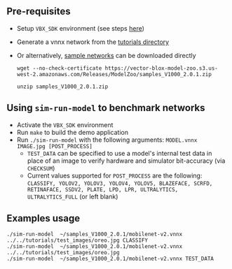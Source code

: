 ## Pre-requisites
- Setup `VBX_SDK` environment (see steps  [here](../../README.md))
- Generate a vnnx network from the [tutorials directory](../../tutorials/)

- Or alternatively, [sample networks]( https://vector-blox-model-zoo.s3.us-west-2.amazonaws.com/Releases/ModelZoo/samples_V1000_2.0.1.zip) can be downloaded directly 
    ```
    wget --no-check-certificate https://vector-blox-model-zoo.s3.us-west-2.amazonaws.com/Releases/ModelZoo/samples_V1000_2.0.1.zip
 
    unzip samples_V1000_2.0.1.zip
    ```
## Using  `sim-run-model` to benchmark networks
- Activate the `VBX_SDK` environment
- Run `make` to build the demo application
- Run `./sim-run-model`  with the following arguments: `MODEL.vnnx IMAGE.jpg [POST_PROCESS]`
     - `TEST_DATA` can be specified to use a model's internal test data in place of an image to verify hardware and simulator bit-accuracy (via `CHECKSUM`)
    - Current values supported for `POST_PROCESS` are the following: `CLASSIFY, YOLOV2, YOLOV3, YOLOV4, YOLOV5, BLAZEFACE, SCRFD, RETINAFACE, SSDV2, PLATE, LPD, LPR, ULTRALYTICS, ULTRALYTICS_FULL` (or left blank)
    
## Examples usage 
```
./sim-run-model  ~/samples_V1000_2.0.1/mobilenet-v2.vnnx ../../tutorials/test_images/oreo.jpg CLASSIFY
./sim-run-model  ~/samples_V1000_2.0.1/mobilenet-v2.vnnx ../../tutorials/test_images/oreo.jpg  
./sim-run-model  ~/samples_V1000_2.0.1/mobilenet-v2.vnnx TEST_DATA
```
    

